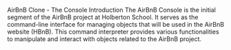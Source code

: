 AirBnB Clone - The Console
Introduction
The AirBnB Console is the initial segment of the AirBnB project at Holberton School. It serves as the command-line interface for managing objects that will be used in the AirBnB website (HBnB). This command interpreter provides various functionalities to manipulate and interact with objects related to the AirBnB project.
